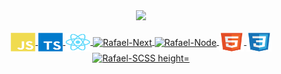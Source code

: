 <div align="center">
  <a href="https://github.com/RafaelCassiano30011">
 <img height="180em" src="https://github-readme-stats.vercel.app/api/top-langs/?username=RafaelCassiano30011&layout=compact&langs_count=7&theme=dark"/>
</div>
  <div align='center' style="display: inline_block"><br>
  <img align="center" alt="Rafael-Js" height="30" width="40" src="https://raw.githubusercontent.com/devicons/devicon/master/icons/javascript/javascript-plain.svg">
  <img align="center" alt="Rafael-Ts" height="30" width="40" src="https://raw.githubusercontent.com/devicons/devicon/master/icons/typescript/typescript-plain.svg">
  <img align="center" alt="Rafael-React" height="30" width="40" src="https://raw.githubusercontent.com/devicons/devicon/master/icons/react/react-original.svg">
  <img align="center" alt="Rafael-Next" height="30" width="40" src="https://cdn.jsdelivr.net/gh/devicons/devicon/icons/nextjs/nextjs-original.svg">
<img align="center" alt="Rafael-Node" height="30" width="40" src="https://cdn.jsdelivr.net/gh/devicons/devicon/icons/nodejs/nodejs-original.svg">
  <img align="center" alt="Rafael-HTML" height="30" width="40" src="https://raw.githubusercontent.com/devicons/devicon/master/icons/html5/html5-original.svg">
  <img align="center" alt="Rafael-CSS" height="30" width="40" src="https://raw.githubusercontent.com/devicons/devicon/master/icons/css3/css3-original.svg">
   <img align="center" alt="Rafael-SCSS height="30" width="40" src="https://cdn.jsdelivr.net/gh/devicons/devicon/icons/sass/sass-original.svg" />
 

</div>
